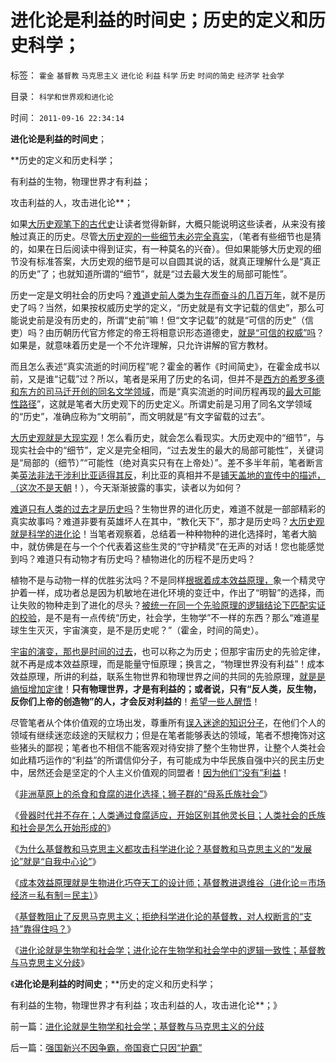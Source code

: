 # 进化论是利益的时间史；历史的定义和历史科学；

标签： `霍金` `基督教` `马克思主义` `进化论` `利益` `科学` `历史` `时间的简史` `经济学` `社会学` 

目录： `科学和世界观和进化论`

时间： `2011-09-16 22:34:14`

**进化论是利益的时间史**；

**历史的定义和历史科学；

有利益的生物，物理世界才有利益；

攻击利益的人，攻击进化论**；

如果[大历史观笔下的古代史](../../../2011/2/16/诱导行为的道德史和行为分析的历史科学.md)让读者觉得新鲜，大概只能说明这些读者，从来没有接触过真正的历史。尽管[大历史观的一些细节未必完全真实](../../../2010/4/21/大维度历史观允许在细节上“自圆其说”.md)，（笔者有些细节也是猜的，如果在日后阅读中得到证实，有一种莫名的兴奋）。但如果能够大历史观的细节没有标准答案，大历史观的细节是可以自圆其说的话，就真正理解什么是“真正的历史”了；也就知道所谓的“细节”，就是“过去最大发生的局部可能性”。

历史一定是文明社会的历史吗？[难道史前人类为生存而奋斗的几百万年](../../../2010/4/21/大维度历史观允许在细节上“自圆其说”.md)，就不是历史了吗？当然，如果按权威历史学的定义，“历史就是有文字记载的信史”，那么可能说史前是没有历史的，所谓“史前”嘛！但“文字记载”的就是“可信的历史”（信吏）吗？由历朝历代官方修定的帝王将相意识形态道德史，[就是“可信的权威”吗](../../../2010/11/1/为什么权威的历史不是科学？.md)？如果是，就意味着历史是一个不允许理解，只允许讲解的官方教材。

而且怎么表述“真实流逝的时间历程”呢？霍金的著作《时间简史》，在霍金成书以前，又是谁“记载”过？所以，笔者是采用了历史的名词，但并不是[西方的希罗多德和东方的司马迁开创的同名文学领域](../../../2010/1/18/科学发展观不再需要春秋笔法道德文章.md)，而是“真实流逝的时间历程再现的[最大可能性路径](../../../2009/5/26/实证采样量和实证关系，“真相”和证据.md)”，这就是笔者大历史观下的历史定义。所谓史前是习用了同名文学领域的“历史”，准确应称为“文明前”，而文明就是“有文字留载的过去”。

[大历史观就是大现实观](../../../2010/5/7/评论历史者不宜研史；分析历史就是分析现实.md)！怎么看历史，就会怎么看现实。大历史观中的“细节”，与现实社会中的“细节”，定义是完全相同，“过去发生的最大的局部可能性”，关键词是“局部的（细节）”“可能性（绝对真实只有在上帝处）”。差不多半年前，笔者断言美[英法非法干涉利比亚适得其反](../../../2011/5/13/美英法是用错误的方式推行错误的民主（民粹）.md)，利比亚的真相并不是[铺天盖地的宣传中的描述，（这次不是天朝](../../../2011/4/13/被半岛耍了的国际社会的黑白脸.md)！），今天渐渐披露的事实，读者以为如何？

[难道只有人类的过去才是历史吗](../../../2011/2/15/科学社会进化论是社会科学的基石.md)？生物世界的进化历史，难道不就是一部部精彩的真实故事吗？难道非要有英雄坏人在其中，“教化天下”，那才是历史吗？[大历史观就是科学的进化论](../../../2011/2/15/社会性生物客观存在，和进化论.md)！当笔者观察着，总结着一种种物种的进化选择时，笔者大脑中，就仿佛是在与一个个代表着这些生灵的“守护精灵”在无声的对话！您也能感觉到吗？难道只有动物才有历史吗？植物进化的历程不是历史吗？

植物不是与动物一样的优胜劣汰吗？不是同样[根据着成本效益原理，](../../../2009/12/7/经济学中的科学和最朴素的成本效益定律.md)象一个精灵守护着一样，成功者总是因为机敏地在进化环境的变迁中，作出了“明智”的选择，而让失败的物种走到了进化的尽头？[被统一在同一个先验原理的逻辑结论下匹配实证的校验](../../../2010/6/11/“天无二日，法无二纲”单一断言规则.md)，是不是有一点传统“历史，社会学，生物学”不一样的东西？那么“难道星球生生灭灭，宇宙演变，是不是历史呢？”（霍金，时间的简史）。

[宇宙的演变，那也是时间的过去](../../../2010/6/16/等效多普勒-引力红移可以解释哈勃红移.md)，也可以称之为历史；但那宇宙历史的先验定律，就不再是成本效益原理，而是能量守恒原理；换言之，“物理世界没有利益”！成本效益原理，所讲的利益，联系生物世界和物理世界之间的共同的先验原理，[就是是熵恒增加定律](../../../2009/11/4/什么是“我”及人性本私和熵恒增加定律.md)！**只有物理世界，才是有利益的；或者说，只有“反人类，反生物，反你们上帝的创造物”的人，才会反对利益的**！[希望一些人醒悟](../../../2009/6/26/无私信仰者人格安附？.md)！

尽管笔者从个体价值观的立场出发，尊重所有[误入迷途的知识分子](../../../2011/2/17/传统等级社会知识分子劣根性.md)，在他们个人的领域有继续迷恋歧途的天赋权力；但是在笔者能够表达的领域，笔者不想掩饰对这些猪头的鄙视；笔者也不相信不能客观对待安排了整个生物世界，让整个人类社会如此精巧运作的“利益”的所谓信仰分子，有可能成为中华民族自强中兴的民主历史中，居然还会是坚定的个人主义价值观的同盟者！[因为他们“没有”利益](../../../2011/2/28/只有利益的合作才是可靠的合作.md)！

《[非洲草原上的杀食和食腐的进化选择；狮子群的“母系氏族社会”](../../../2011/9/15/非洲草原上的杀食和食腐的进化选择.md)》

《[骨器时代并不存在；人类通过食腐适应，开始区别其他灵长目；人类社会的氏族和社会是怎么开始形成的](../../../2011/9/15/骨器时代不存在；人类食腐革命.md)》

《[为什么基督教和马克思主义都攻击科学进化论？基督教和马克思主义的“发展论”就是“自我中心论”](../../../2011/9/16/为什么基督教和马克思主义都攻击科学进化论？.md)》

《[成本效益原理就是生物进化巧夺天工的设计师；基督教进退维谷（进化论＝市场经济＝私有制＝民主）](../../../2011/9/16/如果基督教是正确的，马克思主义就必定是真理.md)》

《[基督教阻止了反思马克思主义；拒绝科学进化论的基督教，对人权断言的“支持”靠得住吗？](../../../2011/9/16/基督教阻止了反思马克思主义.md)》

《[进化论就是生物学和社会学；进化论在生物学和社会学中的逻辑一致性；基督教与马克思主义分歧](../../../2011/9/16/进化论就是生物学和社会学；基督教与马克思主义的分歧.md)》

《**进化论是利益的时间史**；**历史的定义和历史科学；

有利益的生物，物理世界才有利益；攻击利益的人，攻击进化论**；》



前一篇：[进化论就是生物学和社会学；基督教与马克思主义的分歧](../../../2011/9/16/进化论就是生物学和社会学；基督教与马克思主义的分歧.md)

后一篇：[强国新兴不因争霸，帝国衰亡只因“护霸”](../../../2011/9/17/强国新兴不因争霸，帝国衰亡只因“护霸”.md)